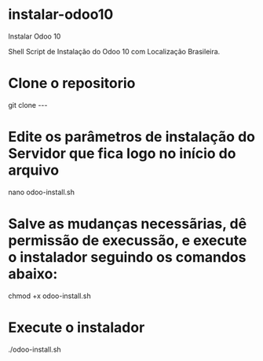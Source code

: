 # instalar-odoo10
Instalar Odoo 10


Shell Script de Instalação do Odoo 10 com Localização Brasileira.

# Clone o repositorio
git clone ---

# Edite os parâmetros de instalação do Servidor que fica logo no início do arquivo

nano odoo-install.sh

# Salve as mudanças necessãrias, dê permissão de execussão, e execute o instalador seguindo os comandos abaixo:

chmod +x odoo-install.sh

# Execute o instalador

./odoo-install.sh
